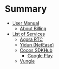 # Summary
- [User Manual]()
    - [About Billing](about-billing.md)
- [List of Services]()
    - [Agora RTC](agora.md)
    - [Yidun (NetEase)](neteaseyidun.md)
    - [Cocos SDKHub](sdkhub.md)
        - [Google Play](sdkhub-plugins/google-play.md)
    - [Vungle](vunglead.md)
